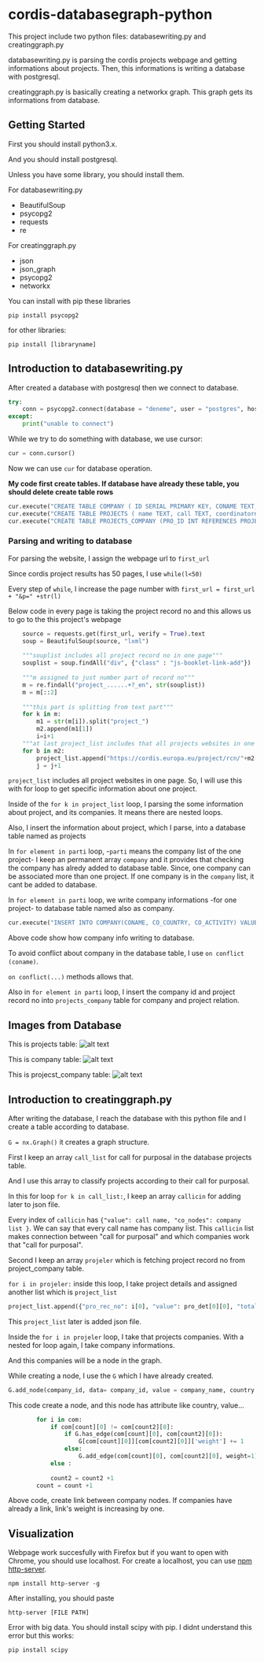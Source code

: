 # cordis-databasegraph-python
This project include two python files: databasewriting.py and creatinggraph.py

databasewriting.py is parsing the cordis projects webpage and getting informations about projects. Then, this informations is writing a database with postgresql.

creatinggraph.py is basically creating a networkx graph. This graph gets its informations from database.

## Getting Started
First you should install python3.x.

And you should install postgresql.

Unless you have some library, you should install them.

For databasewriting.py

- BeautifulSoup
- psycopg2
- requests
- re

For creatinggraph.py

- json
- json_graph
- psycopg2
- networkx

You can install with pip these libraries 

```
pip install psycopg2
```
for other libraries:
```
pip install [libraryname]
```

## Introduction to databasewriting.py
After created a database with postgresql then we connect to database.
```python
try:
    conn = psycopg2.connect(database = "deneme", user = "postgres", host = "localhost", password ="1478")
except:
    print("unable to connect")
```

While we try to do something with database, we use cursor:

```python
cur = conn.cursor()
```
Now we can use ```cur``` for database operation.

 **My code first create tables. If database have already these table, you should delete create table rows**
```python
cur.execute("CREATE TABLE COMPANY ( ID SERIAL PRIMARY KEY, CONAME TEXT, CO_COUNTRY TEXT, CO_ACTIVITY text, unique(coname) );")
cur.execute("CREATE TABLE PROJECTS ( name TEXT, call TEXT, coordinatorname TEXT, topic text, totalcost bigint, eucontribution bigint, fundingscheme text, recordno INT PRIMARY KEY, country TEXT, lastupdate DATE, project_text TEXT);")
cur.execute("CREATE TABLE PROJECTS_COMPANY (PRO_ID INT REFERENCES PROJECTS(recordno), COMPANY_ID INT REFERENCES COMPANY(ID), unique(pro_id, company_id)) ;")
```
### Parsing and writing to database 
For parsing the website, I assign the webpage url to ``` first_url ```

Since cordis project results has 50 pages, I use ```while(l<50)```

Every step of ```while```, I increase the page number with ```first_url = first_url + "&p=" +str(l)```

Below code in every page is taking the project record no and this allows us to go to the this project's webpage

```python
    source = requests.get(first_url, verify = True).text
    soup = BeautifulSoup(source, "lxml")
    
    """souplist includes all project record no in one page"""
    souplist = soup.findAll("div", {"class" : "js-booklet-link-add"})
    
    """m assigned to just number part of record no"""
    m = re.findall("project_......+?_en", str(souplist))
    m = m[::2]
    
    """this part is splitting from text part"""
    for k in m:
        m1 = str(m[i]).split("project_")
        m2.append(m1[1])
        i=i+1
    """at last project_list includes that all projects websites in one page"""
    for b in m2:	
	    project_list.append("https://cordis.europa.eu/project/rcn/"+m2[j])
	    j = j+1
```

```project_list``` includes all project websites in one page. So, I will use this with for loop to get specific information about one project.

Inside of the ```for k in project_list``` loop, I parsing the some information about project, and its companies. It means there are nested loops. 

Also, I insert the information about project, which I parse, into a database table named as projects 

In ```for element in parti``` loop, -```parti``` means the company list of the one project- I keep an permanent array ```company``` and it provides that checking the company has alredy added to database table. Since, one company can be associated more than one project. If one company is in the ```company``` list, it cant be added to database. 

In ```for element in parti``` loop, we write company informations -for one project- to database table named also as company.
```python
cur.execute("INSERT INTO COMPANY(CONAME, CO_COUNTRY, CO_ACTIVITY) VALUES('{0}', '{1}', '{2}') on conflict (coname) do nothing;" .format( parti[count4], parti_country[count4], parti_activity_type[count4]))
```
Above code show how company info writing to database. 

To avoid conflict about company in the database table, I use ```on conflict (coname)```.    

```on conflict(...)``` methods allows that.

Also in ```for element in parti``` loop, I insert the company id and project record no into ```projects_company``` table for company and project relation.  

## Images from Database
This is projects table: 
![alt text](https://github.com/emrebilici/cordis-databasegraph-python/blob/master/projects.JPG)

This is company table:
![alt text](https://github.com/emrebilici/cordis-databasegraph-python/blob/master/company.JPG)

This is projecst_company table:
![alt text](https://github.com/emrebilici/cordis-databasegraph-python/blob/master/projects_company.JPG)


## Introduction to creatinggraph.py
After writing the database, I reach the database with this python file and I create a table according to database.

```G = nx.Graph()``` it creates a graph structure.

First I keep an array ```call_list``` for call for purposal in the database projects table.

And I use this array to classify projects according to their call for purposal.

In this for loop ```for k in call_list:```, I keep an array ```callicin``` for adding later to json file.

Every index of ```callicin``` has  ```{"value": call name, "co_nodes": company list }```. 
We can say that every call name has company list. This ```callicin``` list makes connection between "call for purposal" and which companies work that "call for purposal".


Second I keep an array ```projeler``` which is fetching project record no from project_company table.

```for i in projeler:``` inside this loop, I take project details and assigned another list which is ```project_list```
```python
project_list.append({"pro_rec_no": i[0], "value": pro_det[0][0], "totalcost": pro_det[0][3], "EUcontribution": pro_det[0][4],"call": pro_det[0][1],"topic":pro_det[0][2] ,"fundscheme": pro_det[0][5], "project_text": pro_det[0][6] })
```
This ```project_list``` later is added json file.

Inside the ```for i in projeler``` loop, I take that projects companies. With a nested for loop again, I take company informations.

And this companies will be a node in the graph. 

While creating a node, I use the ```G``` which I have already created. 

```python
G.add_node(company_id, data= company_id, value = company_name, country = company_country, activity = company_activity_type ,kackez = number_of_projects_of_company, baglanti= number_of_connections_of_company)
```
This code create a node, and this node has attribute like country, value...

```python
        for i in com:
            if com[count][0] != com[count2][0]:
                if G.has_edge(com[count][0], com[count2][0]):
                    G[com[count][0]][com[count2][0]]['weight'] += 1
                else:
                    G.add_edge(com[count][0], com[count2][0], weight=1)
            else :
	    
            count2 = count2 +1
        count = count +1
```
Above code, create link between company nodes. If companies have already a link, link's weight is increasing by one.

## Visualization
Webpage work succesfully with Firefox but if you want to open with Chrome, you should use localhost.
For create a localhost, you can use [npm http-server](https://www.npmjs.com/package/http-server).
```
npm install http-server -g
```
After installing, you should paste 
```
http-server [FILE PATH]
```

Error with big data.
You should install scipy with pip. I didnt understand this error but this works:

```
pip install scipy
```
